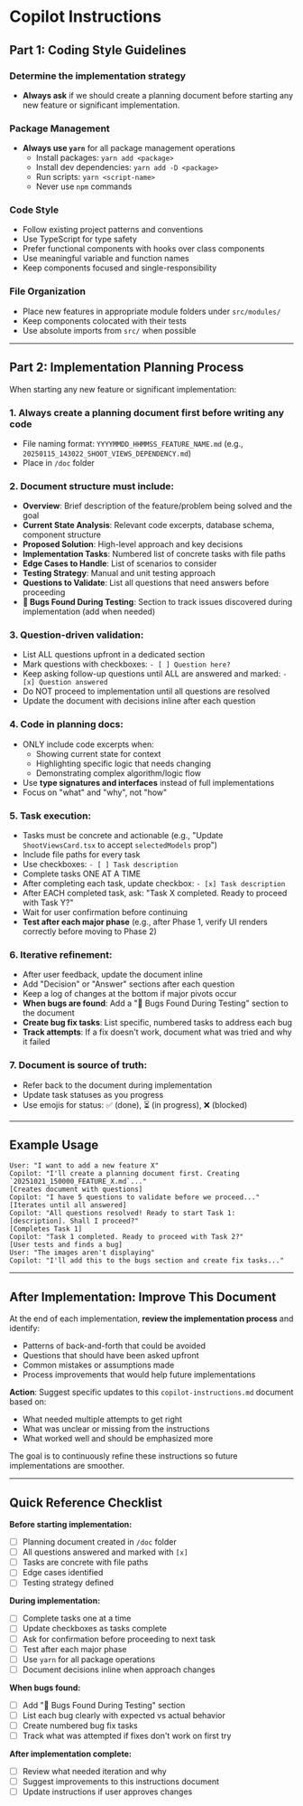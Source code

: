 # Copilot Instructions

## Part 1: Coding Style Guidelines

### Determine the implementation strategy
- **Always ask** if we should create a planning document before starting any new feature or significant implementation.

### Package Management
- **Always use `yarn`** for all package management operations
  - Install packages: `yarn add <package>`
  - Install dev dependencies: `yarn add -D <package>`
  - Run scripts: `yarn <script-name>`
  - Never use `npm` commands

### Code Style
- Follow existing project patterns and conventions
- Use TypeScript for type safety
- Prefer functional components with hooks over class components
- Use meaningful variable and function names
- Keep components focused and single-responsibility

### File Organization
- Place new features in appropriate module folders under `src/modules/`
- Keep components colocated with their tests
- Use absolute imports from `src/` when possible

---

## Part 2: Implementation Planning Process

When starting any new feature or significant implementation:

### 1. Always create a planning document first before writing any code
- File naming format: `YYYYMMDD_HHMMSS_FEATURE_NAME.md` (e.g., `20250115_143022_SHOOT_VIEWS_DEPENDENCY.md`)
- Place in `/doc` folder

### 2. Document structure must include:
- **Overview**: Brief description of the feature/problem being solved and the goal
- **Current State Analysis**: Relevant code excerpts, database schema, component structure
- **Proposed Solution**: High-level approach and key decisions
- **Implementation Tasks**: Numbered list of concrete tasks with file paths
- **Edge Cases to Handle**: List of scenarios to consider
- **Testing Strategy**: Manual and unit testing approach
- **Questions to Validate**: List all questions that need answers before proceeding
- **🐛 Bugs Found During Testing**: Section to track issues discovered during implementation (add when needed)

### 3. Question-driven validation:
- List ALL questions upfront in a dedicated section
- Mark questions with checkboxes: `- [ ] Question here?`
- Keep asking follow-up questions until ALL are answered and marked: `- [x] Question answered`
- Do NOT proceed to implementation until all questions are resolved
- Update the document with decisions inline after each question

### 4. Code in planning docs:
- ONLY include code excerpts when:
  - Showing current state for context
  - Highlighting specific logic that needs changing
  - Demonstrating complex algorithm/logic flow
- Use **type signatures and interfaces** instead of full implementations
- Focus on "what" and "why", not "how"

### 5. Task execution:
- Tasks must be concrete and actionable (e.g., "Update `ShootViewsCard.tsx` to accept `selectedModels` prop")
- Include file paths for every task
- Use checkboxes: `- [ ] Task description`
- Complete tasks ONE AT A TIME
- After completing each task, update checkbox: `- [x] Task description`
- After EACH completed task, ask: "Task X completed. Ready to proceed with Task Y?"
- Wait for user confirmation before continuing
- **Test after each major phase** (e.g., after Phase 1, verify UI renders correctly before moving to Phase 2)

### 6. Iterative refinement:
- After user feedback, update the document inline
- Add "Decision" or "Answer" sections after each question
- Keep a log of changes at the bottom if major pivots occur
- **When bugs are found**: Add a "🐛 Bugs Found During Testing" section to the document
- **Create bug fix tasks**: List specific, numbered tasks to address each bug
- **Track attempts**: If a fix doesn't work, document what was tried and why it failed

### 7. Document is source of truth:
- Refer back to the document during implementation
- Update task statuses as you progress
- Use emojis for status: ✅ (done), ⏳ (in progress), ❌ (blocked)

---

## Example Usage

```
User: "I want to add a new feature X"
Copilot: "I'll create a planning document first. Creating `20251021_150000_FEATURE_X.md`..."
[Creates document with questions]
Copilot: "I have 5 questions to validate before we proceed..."
[Iterates until all answered]
Copilot: "All questions resolved! Ready to start Task 1: [description]. Shall I proceed?"
[Completes Task 1]
Copilot: "Task 1 completed. Ready to proceed with Task 2?"
[User tests and finds a bug]
User: "The images aren't displaying"
Copilot: "I'll add this to the bugs section and create fix tasks..."
```

---

## After Implementation: Improve This Document

At the end of each implementation, **review the implementation process** and identify:
- Patterns of back-and-forth that could be avoided
- Questions that should have been asked upfront
- Common mistakes or assumptions made
- Process improvements that would help future implementations

**Action**: Suggest specific updates to this `copilot-instructions.md` document based on:
- What needed multiple attempts to get right
- What was unclear or missing from the instructions
- What worked well and should be emphasized more

The goal is to continuously refine these instructions so future implementations are smoother.

---

## Quick Reference Checklist

**Before starting implementation:**
- [ ] Planning document created in `/doc` folder
- [ ] All questions answered and marked with `[x]`
- [ ] Tasks are concrete with file paths
- [ ] Edge cases identified
- [ ] Testing strategy defined

**During implementation:**
- [ ] Complete tasks one at a time
- [ ] Update checkboxes as tasks complete
- [ ] Ask for confirmation before proceeding to next task
- [ ] Test after each major phase
- [ ] Use `yarn` for all package operations
- [ ] Document decisions inline when approach changes

**When bugs found:**
- [ ] Add "🐛 Bugs Found During Testing" section
- [ ] List each bug clearly with expected vs actual behavior
- [ ] Create numbered bug fix tasks
- [ ] Track what was attempted if fixes don't work on first try

**After implementation complete:**
- [ ] Review what needed iteration and why
- [ ] Suggest improvements to this instructions document
- [ ] Update instructions if user approves changes
